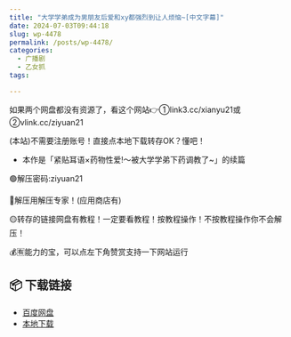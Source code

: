 ```yaml
---
title: "大学学弟成为男朋友后爱和xy都强烈到让人烦恼~[中文字幕]"
date: 2024-07-03T09:44:18
slug: wp-4478
permalink: /posts/wp-4478/
categories:
  - 广播剧
  - 乙女抓
tags:

---
```


如果两个网盘都没有资源了，看这个网站👉①link3.cc/xianyu21或②vlink.cc/ziyuan21

(本站)不需要注册账号！直接点本地下载转存OK？懂吧！

*   本作是「紧贴耳语×药物性爱!～被大学学弟下药调教了~」的续篇

🟢解压密码:ziyuan21

🔵解压用解压专家！(应用商店有)

🟡转存的链接网盘有教程！一定要看教程！按教程操作！不按教程操作你不会解压！

💰🈶能力的宝，可以点左下角赞赏支持一下网站运行

## 📦 下载链接
- [百度网盘](https://blziyuan21.com/pay-download/4478?key=6dcb44018b&down_id=0)
- [本地下载](https://blziyuan21.com/pay-download/4478?key=6dcb44018b&down_id=1)

